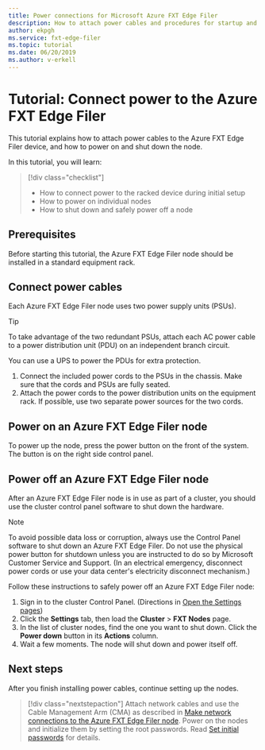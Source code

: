 ```yaml
---
title: Power connections for Microsoft Azure FXT Edge Filer  
description: How to attach power cables and procedures for startup and safe shutdown of an Azure FXT Edge Filer node
author: ekpgh
ms.service: fxt-edge-filer
ms.topic: tutorial
ms.date: 06/20/2019
ms.author: v-erkell
---
```


# Tutorial: Connect power to the Azure FXT Edge Filer 

This tutorial explains how to attach power cables to the Azure FXT Edge Filer device, and how to power on and shut down the node. 

In this tutorial, you will learn: 

> [!div class="checklist"]
> * How to connect power to the racked device during initial setup
> * How to power on individual nodes
> * How to shut down and safely power off a node

## Prerequisites

Before starting this tutorial, the Azure FXT Edge Filer node should be installed in a standard equipment rack. 

## Connect power cables 

Each Azure FXT Edge Filer node uses two power supply units (PSUs). 

> [!TIP] 
> To take advantage of the two redundant PSUs, attach each AC power cable to a power distribution unit (PDU) on an independent branch circuit.  
> 
> You can use a UPS to power the PDUs for extra protection. 

1. Connect the included power cords to the PSUs in the chassis. Make sure that the cords and PSUs are fully seated. 
1. Attach the power cords to the power distribution units on the equipment rack. If possible, use two separate power sources for the two cords. 
 
## Power on an Azure FXT Edge Filer node

To power up the node, press the power button on the front of the system. The button is on the right side control panel. 

## Power off an Azure FXT Edge Filer node

After an Azure FXT Edge Filer node is in use as part of a cluster, you should use the cluster control panel software to shut down the hardware. 

> [!NOTE] 
> To avoid possible data loss or corruption, always use the Control Panel software to shut down an Azure FXT Edge Filer. Do not use the physical power button for shutdown unless you are instructed to do so by Microsoft Customer Service and Support. (In an electrical emergency, disconnect power cords or use your data center's electricity disconnect mechanism.)

Follow these instructions to safely power off an Azure FXT Edge Filer node:

1. Sign in to the cluster Control Panel. (Directions in [Open the Settings pages](fxt-cluster-config-overview.md#open-the-settings-pages))
1. Click the **Settings** tab, then load the **Cluster** > **FXT Nodes** page. 
1. In the list of cluster nodes, find the one you want to shut down. Click the **Power down** button in its **Actions** column. 
1. Wait a few moments. The node will shut down and power itself off.

## Next steps

After you finish installing power cables, continue setting up the nodes.

> [!div class="nextstepaction"]
> Attach network cables and use the Cable Management Arm (CMA) as described in [Make network connections to the Azure FXT Edge Filer node](fxt-network.md).
> Power on the nodes and initialize them by setting the root passwords. Read [Set initial passwords](fxt-node-password.md) for details. 
